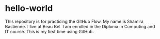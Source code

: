 # hello-world
This repository is for practicing the GitHub Flow.
My name is Shamira Bastienne.
I live at Beau Bel.
I am enrolled in the Diploma in Computing and IT course.
This is my first time using GitHub.

